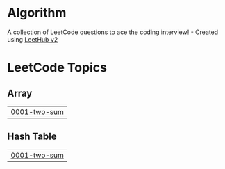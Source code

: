 # Algorithm
A collection of LeetCode questions to ace the coding interview! - Created using [LeetHub v2](https://github.com/arunbhardwaj/LeetHub-2.0)

<!---LeetCode Topics Start-->
# LeetCode Topics
## Array
|  |
| ------- |
| [0001-two-sum](https://github.com/seeyoungryu/Algorithm/tree/master/0001-two-sum) |
## Hash Table
|  |
| ------- |
| [0001-two-sum](https://github.com/seeyoungryu/Algorithm/tree/master/0001-two-sum) |
<!---LeetCode Topics End-->